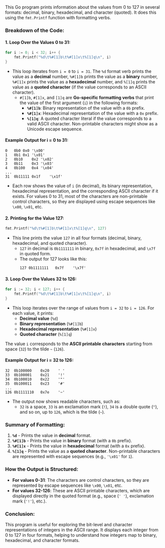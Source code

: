 This Go program prints information about the values from 0 to 127 in several formats: decimal, binary, hexadecimal, and character (quoted). It does this using the `fmt.Printf` function with formatting verbs.

### **Breakdown of the Code:**

#### **1. Loop Over the Values 0 to 31:**
```go
for i := 0; i < 32; i++ {
    fmt.Printf("%d\t%#[1]b\t%#[1]x\t%[1]q\n", i)
}
```
- This loop iterates from `i = 0` to `i = 31`. The `%d` format verb prints the value as a **decimal** number, `%#[1]b` prints the value as a **binary** number, `%#[1]x` prints the value as a **hexadecimal** number, and `%[1]q` prints the value as a **quoted character** (if the value corresponds to an ASCII character).
  - `#[1]b`, `#[1]x`, and `[1]q` are **Go-specific formatting verbs** that print the value of the first argument (`i`) in the following formats:
    - **`%#[1]b`**: Binary representation of the value with a `0b` prefix.
    - **`%#[1]x`**: Hexadecimal representation of the value with a `0x` prefix.
    - **`%[1]q`**: A quoted character literal if the value corresponds to a valid ASCII character. Non-printable characters might show as a Unicode escape sequence.

#### **Example Output for i = 0 to 31:**
```
0	0b0	0x0	'\x00'
1	0b1	0x1	'\x01'
2	0b10	0x2	'\x02'
3	0b11	0x3	'\x03'
4	0b100	0x4	'\x04'
...
31	0b11111	0x1f	'\x1f'
```
- Each row shows the value of `i` (in decimal), its binary representation, hexadecimal representation, and the corresponding ASCII character if it exists. For values 0 to 31, most of the characters are non-printable control characters, so they are displayed using escape sequences like `\x00`, `\x01`, etc.

#### **2. Printing for the Value 127:**
```go
fmt.Printf("%d\t%#[1]b\t%#[1]x\t%[1]q\n", 127)
```
- This line prints the value `127` in all four formats (decimal, binary, hexadecimal, and quoted character).
  - `127` in decimal is `0b1111111` in binary, `0x7f` in hexadecimal, and `\x7f` in quoted form.
  - The output for 127 looks like this:
    ```
    127	0b1111111	0x7f	'\x7f'
    ```

#### **3. Loop Over the Values 32 to 126:**
```go
for i := 32; i < 127; i++ {
    fmt.Printf("%d\t%#[1]b\t%#[1]x\t%[1]q\n", i)
}
```
- This loop iterates over the range of values from `i = 32` to `i = 126`. For each value, it prints:
  - **Decimal value** (`%d`)
  - **Binary representation** (`%#[1]b`)
  - **Hexadecimal representation** (`%#[1]x`)
  - **Quoted character** (`%[1]q`)
  
The value `i` corresponds to the **ASCII printable characters** starting from space (`32`) to the tilde `~` (`126`).

#### **Example Output for i = 32 to 126:**
```
32	0b100000	0x20	' '
33	0b100001	0x21	'!'
34	0b100010	0x22	'"'
35	0b100011	0x23	'#'
...
126	0b1111110	0x7e	'~'
```
- The output now shows readable characters, such as:
  - `32` is a space, `33` is an exclamation mark (`!`), `34` is a double quote (`"`), and so on, up to `126`, which is the tilde (`~`).

### **Summary of Formatting:**

1. **`%d`** - Prints the value in **decimal** format.
2. **`%#[1]b`** - Prints the value in **binary** format (with a `0b` prefix).
3. **`%#[1]x`** - Prints the value in **hexadecimal** format (with a `0x` prefix).
4. **`%[1]q`** - Prints the value as a **quoted character**. Non-printable characters are represented with escape sequences (e.g., `'\x01'` for `1`).

### **How the Output is Structured:**
- **For values 0-31**: The characters are control characters, so they are represented by escape sequences like `\x00`, `\x01`, etc.
- **For values 32-126**: These are ASCII printable characters, which are displayed directly in the quoted format (e.g., space (`' '`), exclamation mark (`'!'`), etc.).

### **Conclusion:**
This program is useful for exploring the bit-level and character representations of integers in the ASCII range. It displays each integer from 0 to 127 in four formats, helping to understand how integers map to binary, hexadecimal, and character formats.